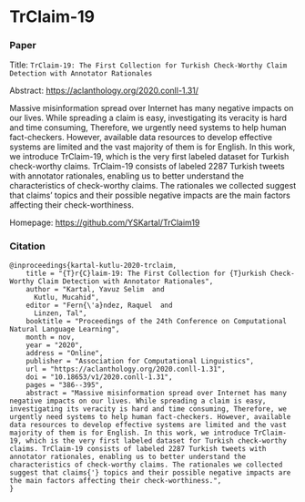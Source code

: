 # TrClaim-19

### Paper

Title: `TrClaim-19: The First Collection for Turkish Check-Worthy Claim Detection with Annotator Rationales`

Abstract: https://aclanthology.org/2020.conll-1.31/

Massive misinformation spread over Internet has many negative impacts on our lives. While spreading a claim is easy, investigating its veracity is hard and time consuming, Therefore, we urgently need systems to help human fact-checkers. However, available data resources to develop effective systems are limited and the vast majority of them is for English. In this work, we introduce TrClaim-19, which is the very first labeled dataset for Turkish check-worthy claims. TrClaim-19 consists of labeled 2287 Turkish tweets with annotator rationales, enabling us to better understand the characteristics of check-worthy claims. The rationales we collected suggest that claims’ topics and their possible negative impacts are the main factors affecting their check-worthiness.

Homepage: https://github.com/YSKartal/TrClaim19


### Citation

```
@inproceedings{kartal-kutlu-2020-trclaim,
    title = "{T}r{C}laim-19: The First Collection for {T}urkish Check-Worthy Claim Detection with Annotator Rationales",
    author = "Kartal, Yavuz Selim  and
      Kutlu, Mucahid",
    editor = "Fern{\'a}ndez, Raquel  and
      Linzen, Tal",
    booktitle = "Proceedings of the 24th Conference on Computational Natural Language Learning",
    month = nov,
    year = "2020",
    address = "Online",
    publisher = "Association for Computational Linguistics",
    url = "https://aclanthology.org/2020.conll-1.31",
    doi = "10.18653/v1/2020.conll-1.31",
    pages = "386--395",
    abstract = "Massive misinformation spread over Internet has many negative impacts on our lives. While spreading a claim is easy, investigating its veracity is hard and time consuming, Therefore, we urgently need systems to help human fact-checkers. However, available data resources to develop effective systems are limited and the vast majority of them is for English. In this work, we introduce TrClaim-19, which is the very first labeled dataset for Turkish check-worthy claims. TrClaim-19 consists of labeled 2287 Turkish tweets with annotator rationales, enabling us to better understand the characteristics of check-worthy claims. The rationales we collected suggest that claims{'} topics and their possible negative impacts are the main factors affecting their check-worthiness.",
}
```
